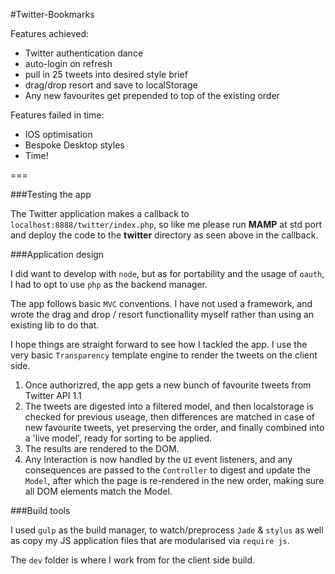 #Twitter-Bookmarks

Features achieved:

* Twitter authentication dance
* auto-login on refresh
* pull in 25 tweets into desired style brief
* drag/drop resort and save to localStorage
* Any new favourites get prepended to top of the existing order

Features failed in time:

* IOS optimisation
* Bespoke Desktop styles
* Time!


===

###Testing the app

The Twitter application makes a callback to `localhost:8888/twitter/index.php`, so like me please run **MAMP** at std port and deploy the code to the **twitter** directory as seen above in the callback.

###Application design

I did want to develop with `node`, but as for portability and the usage of `oauth`, I had to opt to use `php` as the backend manager.

The app follows basic `MVC` conventions. I have not used a framework, and wrote the drag and drop / resort functionallity myself rather than using an existing lib to do that.

I hope things are straight forward to see how I tackled the app. I use the very basic `Transparency` template engine to render the tweets on the client side.

1. Once authorizred, the app gets a new bunch of favourite tweets from Twitter API 1.1
2. The tweets are digested into a filtered model, and then localstorage is checked for previous useage, then differences are matched in case of new favourite tweets, yet preserving the order, and finally combined into a 'live model', ready for sorting to be applied.
3. The results are rendered to the DOM.
4. Any Interaction is now handled by the `UI` event listeners, and any consequences are passed to the `Controller` to digest and update the `Model`, after which the page is re-rendered in the new order, making sure all DOM elements match the Model.

###Build tools

I used `gulp` as the build manager, to watch/preprocess `Jade` & `stylus` as well as copy my JS application files that are modularised via `require js`.

The `dev` folder is where I work from for the client side build.